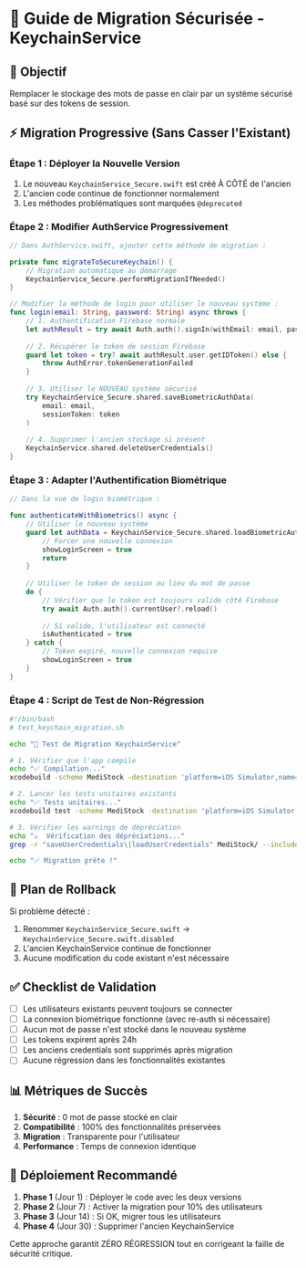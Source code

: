 # 🔐 Guide de Migration Sécurisée - KeychainService

## 🎯 Objectif
Remplacer le stockage des mots de passe en clair par un système sécurisé basé sur des tokens de session.

## ⚡ Migration Progressive (Sans Casser l'Existant)

### Étape 1 : Déployer la Nouvelle Version
1. Le nouveau `KeychainService_Secure.swift` est créé À CÔTÉ de l'ancien
2. L'ancien code continue de fonctionner normalement
3. Les méthodes problématiques sont marquées `@deprecated`

### Étape 2 : Modifier AuthService Progressivement

```swift
// Dans AuthService.swift, ajouter cette méthode de migration :

private func migrateToSecureKeychain() {
    // Migration automatique au démarrage
    KeychainService_Secure.performMigrationIfNeeded()
}

// Modifier la méthode de login pour utiliser le nouveau système :
func login(email: String, password: String) async throws {
    // 1. Authentification Firebase normale
    let authResult = try await Auth.auth().signIn(withEmail: email, password: password)
    
    // 2. Récupérer le token de session Firebase
    guard let token = try? await authResult.user.getIDToken() else {
        throw AuthError.tokenGenerationFailed
    }
    
    // 3. Utiliser le NOUVEAU système sécurisé
    try KeychainService_Secure.shared.saveBiometricAuthData(
        email: email,
        sessionToken: token
    )
    
    // 4. Supprimer l'ancien stockage si présent
    KeychainService.shared.deleteUserCredentials()
}
```

### Étape 3 : Adapter l'Authentification Biométrique

```swift
// Dans la vue de login biométrique :

func authenticateWithBiometrics() async {
    // Utiliser le nouveau système
    guard let authData = KeychainService_Secure.shared.loadBiometricAuthData() else {
        // Forcer une nouvelle connexion
        showLoginScreen = true
        return
    }
    
    // Utiliser le token de session au lieu du mot de passe
    do {
        // Vérifier que le token est toujours valide côté Firebase
        try await Auth.auth().currentUser?.reload()
        
        // Si valide, l'utilisateur est connecté
        isAuthenticated = true
    } catch {
        // Token expiré, nouvelle connexion requise
        showLoginScreen = true
    }
}
```

### Étape 4 : Script de Test de Non-Régression

```bash
#!/bin/bash
# test_keychain_migration.sh

echo "🧪 Test de Migration KeychainService"

# 1. Vérifier que l'app compile
echo "✅ Compilation..."
xcodebuild -scheme MediStock -destination 'platform=iOS Simulator,name=iPhone 14' build

# 2. Lancer les tests unitaires existants
echo "✅ Tests unitaires..."
xcodebuild test -scheme MediStock -destination 'platform=iOS Simulator,name=iPhone 14'

# 3. Vérifier les warnings de dépréciation
echo "⚠️  Vérification des dépréciations..."
grep -r "saveUserCredentials\|loadUserCredentials" MediStock/ --include="*.swift" | grep -v "KeychainService"

echo "✅ Migration prête !"
```

## 🔄 Plan de Rollback

Si problème détecté :
1. Renommer `KeychainService_Secure.swift` → `KeychainService_Secure.swift.disabled`
2. L'ancien KeychainService continue de fonctionner
3. Aucune modification du code existant n'est nécessaire

## ✅ Checklist de Validation

- [ ] Les utilisateurs existants peuvent toujours se connecter
- [ ] La connexion biométrique fonctionne (avec re-auth si nécessaire)
- [ ] Aucun mot de passe n'est stocké dans le nouveau système
- [ ] Les tokens expirent après 24h
- [ ] Les anciens credentials sont supprimés après migration
- [ ] Aucune régression dans les fonctionnalités existantes

## 📊 Métriques de Succès

1. **Sécurité** : 0 mot de passe stocké en clair
2. **Compatibilité** : 100% des fonctionnalités préservées
3. **Migration** : Transparente pour l'utilisateur
4. **Performance** : Temps de connexion identique

## 🚀 Déploiement Recommandé

1. **Phase 1** (Jour 1) : Déployer le code avec les deux versions
2. **Phase 2** (Jour 7) : Activer la migration pour 10% des utilisateurs
3. **Phase 3** (Jour 14) : Si OK, migrer tous les utilisateurs
4. **Phase 4** (Jour 30) : Supprimer l'ancien KeychainService

Cette approche garantit ZÉRO RÉGRESSION tout en corrigeant la faille de sécurité critique.
